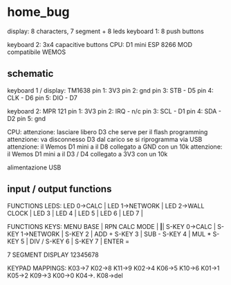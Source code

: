 # home_bug

display: 8 characters, 7 segment + 8 leds
keyboard 1: 8 push buttons

keyboard 2: 3x4 capacitive buttons
CPU: D1 mini ESP 8266 MOD compatibile WEMOS

## schematic

keyboard 1 / display: TM1638
pin 1: 3V3
pin 2: gnd
pin 3: STB - D5
pin 4: CLK - D6
pin 5: DIO - D7

keyboard 2: MPR 121
pin 1: 3V3
pin 2: IRQ - n/c
pin 3: SCL - D1
pin 4: SDA - D2
pin 5: gnd

CPU:
attenzione: lasciare libero D3 che serve per il flash programming
attenzione: va disconnesso D3 dal carico se si riprogramma via USB
attenzione: il Wemos D1 mini a il D8 collegato a GND con un 10k
attenzione: il Wemos D1 mini a il D3 / D4 collegato a 3V3 con un 10k

alimentazione USB

## input / output functions

FUNCTIONS LEDS:
LED 0->CALC             |
LED 1->NETWORK          |
LED 2->WALL CLOCK       |
LED 3                   |
LED 4                   |
LED 5                   |
LED 6                   |
LED 7                   |

FUNCTIONS KEYS:
MENU BASE               | RPN CALC MODE          |
________________________|________________________|
S-KEY 0->CALC           |
S-KEY 1->NETWORK        |
S-KEY 2                 | ADD +
S-KEY 3                 | SUB -
S-KEY 4                 | MUL *
S-KEY 5                 | DIV /
S-KEY 6                 |
S-KEY 7                 | ENTER =

7 SEGMENT DISPLAY
12345678

KEYPAD MAPPINGS:
 K03->7          K02->8           K11->9
 K02->4          K06->5           K10->6
 K01->1          K05->2           K09->3
 K00->0          K04->.           K08->del

